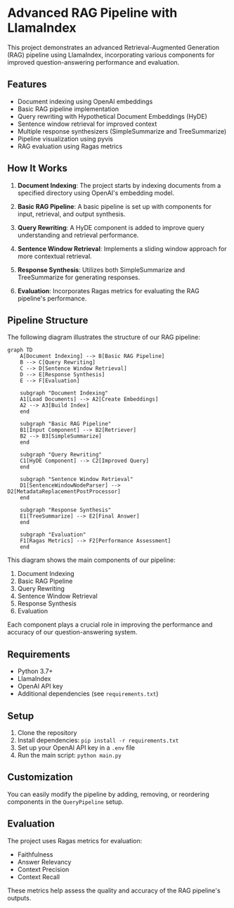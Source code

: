 # Advanced RAG Pipeline with LlamaIndex

This project demonstrates an advanced Retrieval-Augmented Generation (RAG) pipeline using LlamaIndex, incorporating various components for improved question-answering performance and evaluation.

## Features

- Document indexing using OpenAI embeddings
- Basic RAG pipeline implementation
- Query rewriting with Hypothetical Document Embeddings (HyDE)
- Sentence window retrieval for improved context
- Multiple response synthesizers (SimpleSummarize and TreeSummarize)
- Pipeline visualization using pyvis
- RAG evaluation using Ragas metrics

## How It Works

1. **Document Indexing**: The project starts by indexing documents from a specified directory using OpenAI's embedding model.

2. **Basic RAG Pipeline**: A basic pipeline is set up with components for input, retrieval, and output synthesis.

3. **Query Rewriting**: A HyDE component is added to improve query understanding and retrieval performance.

4. **Sentence Window Retrieval**: Implements a sliding window approach for more contextual retrieval.

5. **Response Synthesis**: Utilizes both SimpleSummarize and TreeSummarize for generating responses.

6. **Evaluation**: Incorporates Ragas metrics for evaluating the RAG pipeline's performance.

## Pipeline Structure

The following diagram illustrates the structure of our RAG pipeline:

```mermaid
graph TD
    A[Document Indexing] --> B[Basic RAG Pipeline]
    B --> C[Query Rewriting]
    C --> D[Sentence Window Retrieval]
    D --> E[Response Synthesis]
    E --> F[Evaluation]

    subgraph "Document Indexing"
    A1[Load Documents] --> A2[Create Embeddings]
    A2 --> A3[Build Index]
    end

    subgraph "Basic RAG Pipeline"
    B1[Input Component] --> B2[Retriever]
    B2 --> B3[SimpleSummarize]
    end

    subgraph "Query Rewriting"
    C1[HyDE Component] --> C2[Improved Query]
    end

    subgraph "Sentence Window Retrieval"
    D1[SentenceWindowNodeParser] --> D2[MetadataReplacementPostProcessor]
    end

    subgraph "Response Synthesis"
    E1[TreeSummarize] --> E2[Final Answer]
    end

    subgraph "Evaluation"
    F1[Ragas Metrics] --> F2[Performance Assessment]
    end
```

This diagram shows the main components of our pipeline:
1. Document Indexing
2. Basic RAG Pipeline
3. Query Rewriting
4. Sentence Window Retrieval
5. Response Synthesis
6. Evaluation

Each component plays a crucial role in improving the performance and accuracy of our question-answering system.

## Requirements

- Python 3.7+
- LlamaIndex
- OpenAI API key
- Additional dependencies (see `requirements.txt`)

## Setup

1. Clone the repository
2. Install dependencies: `pip install -r requirements.txt`
3. Set up your OpenAI API key in a `.env` file
4. Run the main script: `python main.py`

## Customization

You can easily modify the pipeline by adding, removing, or reordering components in the `QueryPipeline` setup.

## Evaluation

The project uses Ragas metrics for evaluation:
- Faithfulness
- Answer Relevancy
- Context Precision
- Context Recall

These metrics help assess the quality and accuracy of the RAG pipeline's outputs.




